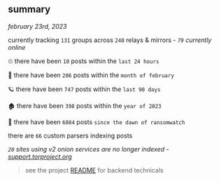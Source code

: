 
## summary
_february 23rd, 2023_

currently tracking `131` groups across `240` relays & mirrors - _`79` currently online_

⏲ there have been `10` posts within the `last 24 hours`

🦈 there have been `206` posts within the `month of february`

🪐 there have been `747` posts within the `last 90 days`

🏚 there have been `398` posts within the `year of 2023`

🦕 there have been `6084` posts `since the dawn of ransomwatch`

there are `66` custom parsers indexing posts

_`20` sites using v2 onion services are no longer indexed - [support.torproject.org](https://support.torproject.org/onionservices/v2-deprecation/)_

> see the project [README](https://github.com/joshhighet/ransomwatch#ransomwatch--) for backend technicals
